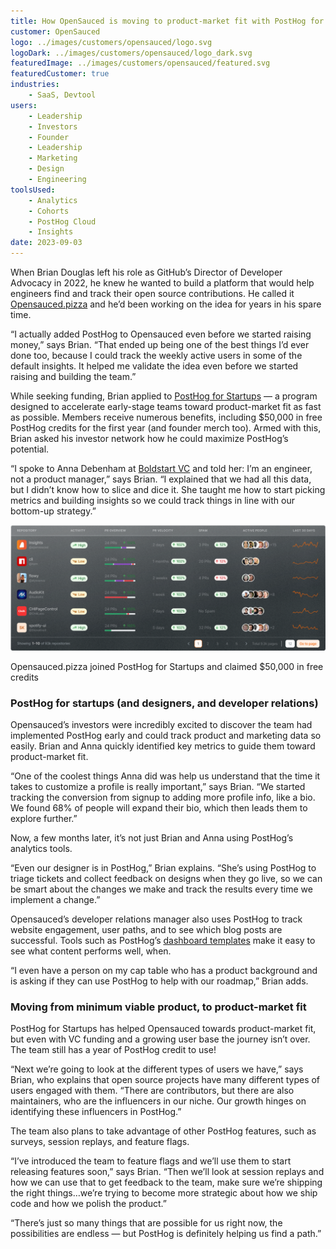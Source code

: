 ```yaml
---
title: How OpenSauced is moving to product-market fit with PostHog for Startups
customer: OpenSauced
logo: ../images/customers/opensauced/logo.svg
logoDark: ../images/customers/opensauced/logo_dark.svg
featuredImage: ../images/customers/opensauced/featured.svg
featuredCustomer: true
industries:
    - SaaS, Devtool
users:
    - Leadership
    - Investors
    - Founder
    - Leadership
    - Marketing
    - Design
    - Engineering
toolsUsed:
    - Analytics
    - Cohorts
    - PostHog Cloud
    - Insights
date: 2023-09-03
---
```


When Brian Douglas left his role as GitHub’s Director of Developer Advocacy in 2022, he knew he wanted to build a platform that would help engineers find and track their open source contributions. He called it [Opensauced.pizza](https://opensauced.pizza/) and he’d been working on the idea for years in his spare time. 

“I actually added PostHog to Opensauced even before we started raising money,” says Brian. “That ended up being one of the best things I’d ever done too, because I could track the weekly active users in some of the default insights. It helped me validate the idea even before we started raising and building the team.”

While seeking funding, Brian applied to [PostHog for Startups](/startups) — a program designed to accelerate early-stage teams toward product-market fit as fast as possible. Members receive numerous benefits, including $50,000 in free PostHog credits for the first year (and founder merch too). Armed with this, Brian asked his investor network how he could maximize PostHog’s potential.

“I spoke to Anna Debenham at [Boldstart VC](https://boldstart.vc/) and told her: I’m an engineer, not a product manager,” says Brian. “I explained that we had all this data, but I didn’t know how to slice and dice it. She taught me how to start picking metrics and building insights so we could track things in line with our bottom-up strategy.”

![Open Sauced](../images/customers/opensauced/opensauced-pizza.png)
<Caption>Opensauced.pizza joined PostHog for Startups and claimed $50,000 in free credits</Caption>

### PostHog for startups (and designers, and developer relations)

Opensauced’s investors were incredibly excited to discover the team had implemented PostHog early and could track product and marketing data so easily. Brian and Anna quickly identified key metrics to guide them toward product-market fit.

“One of the coolest things Anna did was help us understand that the time it takes to customize a profile is really important,” says Brian. “We started tracking the conversion from signup to adding more profile info, like a bio. We found 68% of people will expand their bio, which then leads them to explore further.”

Now, a few months later, it’s not just Brian and Anna using PostHog’s analytics tools. 

“Even our designer is in PostHog,” Brian explains. “She’s using PostHog to triage tickets and collect feedback on designs when they go live, so we can be smart about the changes we make and track the results every time we implement a change.”

Opensauced’s developer relations manager also uses PostHog to track website engagement, user paths, and to see which blog posts are successful. Tools such as PostHog’s [dashboard templates](/templates) make it easy to see what content performs well, when.

“I even have a person on my cap table who has a product background and is asking if they can use PostHog to help with our roadmap,” Brian adds.

<BorderWrapper>
<Quote
    imageSource="/images/customers/anna.jpg"
    size="md"
    name="Anna Debenham"
    title="Operating Partner, Boldstart VC"
    quote={`“Temporary placeholder. Will secure a quote from Anna to go here.”`}
/>
</BorderWrapper>

### Moving from minimum viable product, to product-market fit

PostHog for Startups has helped Opensauced towards product-market fit, but even with VC funding and a growing user base the journey isn’t over. The team still has a year of PostHog credit to use!

“Next we’re going to look at the different types of users we have,” says Brian, who explains that open source projects have many different types of users engaged with them. “There are contributors, but there are also maintainers, who are the influencers in our niche. Our growth hinges on identifying these influencers in PostHog.”

The team also plans to take advantage of other PostHog features, such as surveys, session replays, and feature flags. 

“I’ve introduced the team to feature flags and we’ll use them to start releasing features soon,” says Brian. “Then we’ll look at session replays and how we can use that to get feedback to the team, make sure we’re shipping the right things…we’re trying to become more strategic about how we ship code and how we polish the product.” 

“There’s just so many things that are possible for us right now, the possibilities are endless — but PostHog is definitely helping us find a path.”


